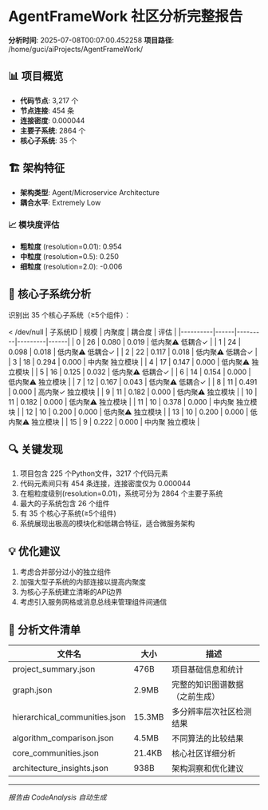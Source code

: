 # AgentFrameWork 社区分析完整报告

**分析时间**: 2025-07-08T00:07:00.452258
**项目路径**: /home/guci/aiProjects/AgentFrameWork/

## 📊 项目概览

- **代码节点**: 3,217 个
- **节点连接**: 454 条
- **连接密度**: 0.000044
- **主要子系统**: 2864 个
- **核心子系统**: 35 个

## 🏗️ 架构特征

- **架构类型**: Agent/Microservice Architecture
- **耦合水平**: Extremely Low

### 📈 模块度评估

- **粗粒度** (resolution=0.01): 0.954
- **中粒度** (resolution=0.5): 0.250
- **细粒度** (resolution=2.0): -0.006

## 🎯 核心子系统分析

识别出 35 个核心子系统（≥5个组件）：

 < /dev/null |  子系统ID | 规模 | 内聚度 | 耦合度 | 评估 |
|----------|------|---------|---------|------|
| 0 | 26 | 0.080 | 0.019 | 低内聚⚠ 低耦合✓ |
| 1 | 24 | 0.098 | 0.018 | 低内聚⚠ 低耦合✓ |
| 2 | 22 | 0.117 | 0.018 | 低内聚⚠ 低耦合✓ |
| 3 | 18 | 0.294 | 0.000 | 中内聚 独立模块 |
| 4 | 17 | 0.147 | 0.000 | 低内聚⚠ 独立模块 |
| 5 | 16 | 0.125 | 0.032 | 低内聚⚠ 低耦合✓ |
| 6 | 14 | 0.154 | 0.000 | 低内聚⚠ 独立模块 |
| 7 | 12 | 0.167 | 0.043 | 低内聚⚠ 低耦合✓ |
| 8 | 11 | 0.491 | 0.000 | 高内聚✓ 独立模块 |
| 9 | 11 | 0.182 | 0.000 | 低内聚⚠ 独立模块 |
| 10 | 11 | 0.182 | 0.000 | 低内聚⚠ 独立模块 |
| 11 | 10 | 0.378 | 0.000 | 中内聚 独立模块 |
| 12 | 10 | 0.200 | 0.000 | 低内聚⚠ 独立模块 |
| 13 | 10 | 0.200 | 0.000 | 低内聚⚠ 独立模块 |
| 15 | 9 | 0.222 | 0.000 | 中内聚 独立模块 |

## 🔍 关键发现

1. 项目包含 225 个Python文件，3217 个代码元素
2. 代码元素间只有 454 条连接，连接密度仅为 0.000044
3. 在粗粒度级别(resolution=0.01)，系统可分为 2864 个主要子系统
4. 最大的子系统包含 26 个组件
5. 有 35 个核心子系统(≥5个组件)
6. 系统展现出极高的模块化和低耦合特征，适合微服务架构

## 💡 优化建议

1. 考虑合并部分过小的独立组件
2. 加强大型子系统的内部连接以提高内聚度
3. 为核心子系统建立清晰的API边界
4. 考虑引入服务网格或消息总线来管理组件间通信

## 📁 分析文件清单

| 文件名 | 大小 | 描述 |
|--------|------|------|
| project_summary.json | 476B | 项目基础信息和统计 |
| graph.json | 2.9MB | 完整的知识图谱数据（之前生成） |
| hierarchical_communities.json | 15.3MB | 多分辨率层次社区检测结果 |
| algorithm_comparison.json | 4.5MB | 不同算法的比较结果 |
| core_communities.json | 21.4KB | 核心社区详细分析 |
| architecture_insights.json | 938B | 架构洞察和优化建议 |

---

*报告由 CodeAnalysis 自动生成*